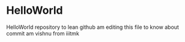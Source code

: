 # HelloWorld
HelloWorld repository to lean github
am editing this file to know about commit
am vishnu from iiitmk
